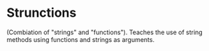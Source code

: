 Strunctions
====================

(Combiation of "strings" and "functions"). Teaches the use of string methods using functions and strings as arguments.